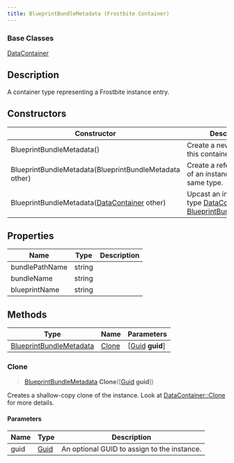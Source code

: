 ```yaml
---
title: BlueprintBundleMetadata (Frostbite Container)
---
```

### Base Classes

[DataContainer](/vext/ref/cls/shr/datacontainer)

## Description

A container type representing a Frostbite instance entry.

## Constructors

| Constructor                                                                        | Description                                                                                                                           |
| ---------------------------------------------------------------------------------- | ------------------------------------------------------------------------------------------------------------------------------------- |
| BlueprintBundleMetadata()                                                          | Create a new instance of this container type.                                                                                         |
| BlueprintBundleMetadata(BlueprintBundleMetadata other)                             | Create a reference copy of an instance of the same type.                                                                              |
| BlueprintBundleMetadata([DataContainer](/vext/ref/cls/shr/datacontainer) other) | Upcast an instance of type [DataContainer](/vext/ref/cls/shr/datacontainer) to [BlueprintBundleMetadata](BlueprintBundleMetadata). |

## Properties

| Name           | Type   | Description |
| -------------- | ------ | ----------- |
| bundlePathName | string |             |
| bundleName     | string |             |
| blueprintName  | string |             |

## Methods

| Type                                               | Name            | Parameters                                     |
| -------------------------------------------------- | --------------- | ---------------------------------------------- |
| [BlueprintBundleMetadata](BlueprintBundleMetadata) | [Clone](#clone) | \[[Guid](/vext/ref/cls/shr/guid) **guid**\] |

### Clone

> [BlueprintBundleMetadata](BlueprintBundleMetadata) **Clone**(\[[Guid](/vext/ref/cls/shr/guid) **guid**\])

Creates a shallow-copy clone of the instance. Look at [DataContainer::Clone](/vext/ref/cls/shr/datacontainer#clone) for more details.

#### Parameters

| Name | Type         | Description                                 |
| ---- | ------------ | ------------------------------------------- |
| guid | [Guid](Guid) | An optional GUID to assign to the instance. |
